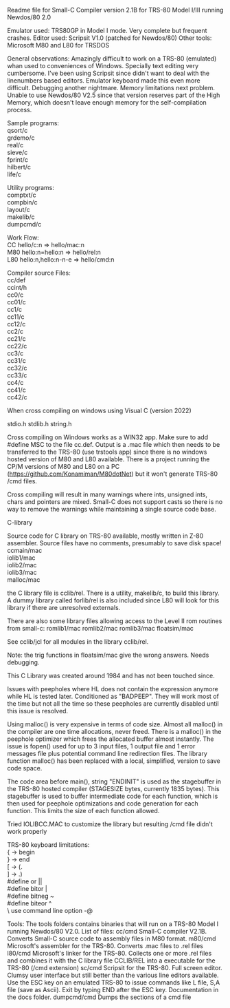 Readme file for Small-C Compiler version 2.1B for TRS-80 Model I/III running Newdos/80 2.0

Emulator used: TRS80GP in Model I mode. Very complete but frequent crashes.
Editor used: Scripsit V1.0 (patched for Newdos/80)
Other tools: Microsoft M80 and L80 for TRSDOS



General observations:
Amazingly difficult to work on a TRS-80 (emulated) whan used to conveniences of Windows.
Specially text editing very cumbersome. I've been using Scripsit since didn't want to deal
with the linenumbers based editors. Emulator keyboard made this even more difficult.
Debugging another nightmare. Memory limitations next problem. Unable to use Newdos/80 V2.5
since that version reserves part of the High Memory, which doesn't leave enough memory
for the self-compilation process.


Sample programs:
<br>
	qsort/c
<br>
	grdemo/c
<br>
	real/c
<br>
	sieve/c
<br>
	fprint/c
<br>
	hilbert/c
<br>
	life/c

Utility programs:
<br>
comptxt/c
<br>
compbin/c
<br>
layout/c
<br>
makelib/c
<br>
dumpcmd/c


Work Flow:
<br>
CC hello/c:n			=> hello/mac:n
<br>
M80 hello:n=hello:n		=> hello/rel:n
<br>
L80 hello:n,hello:n-n-e	=> hello/cmd:n

Compiler source Files:
<br>
cc/def
<br>
ccint/h
<br>
cc0/c
<br>
cc01/c
<br>
cc1/c
<br>
cc11/c
<br>
cc12/c
<br>
cc2/c
<br>
cc21/c
<br>
cc22/c
<br>
cc3/c
<br>
cc31/c
<br>
cc32/c
<br>
cc33/c
<br>
cc4/c
<br>
cc41/c
<br>
cc42/c

When cross compiling on windows using Visual C (version 2022)

stdio.h
stdlib.h
string.h

Cross compiling on Windows works as a WIN32 app. Make sure to add #define MSC to the file cc.def.
Output is a .mac file which then needs to be transferred to the TRS-80 (use trstools app)
since there is no windows hosted version of M80 and L80 available.
There is a project running the CP/M versions of M80 and L80 on a PC
(https://github.com/Konamiman/M80dotNet) but it won't generate TRS-80 /cmd files.

Cross compiling will result in many warnings where ints, unsigned ints, chars and
pointers are mixed. Small-C does not support casts so there is no way to remove
the warnings while maintaining a single source code base.

C-library

Source code for C library on TRS-80 available, mostly written in Z-80 assembler.
Source files have no comments, presumably to save disk space!
<br>
ccmain/mac
<br>
iolib1/mac
<br>
iolib2/mac
<br>
iolib3/mac
<br>
malloc/mac

the C library file is cclib/rel. There is a utility, makelib/c, to build this library.
A dummy library called forlib/rel is also included since L80 will look for this library
if there are unresolved externals.

There are also some library files allowing access to the Level II rom routines from small-c:
romlib1/mac
romlib2/mac
romlib3/mac
floatsim/mac

See cclib/jcl for all modules in the library cclib/rel.

Note: the trig functions in floatsim/mac give the wrong answers. Needs debugging.

This C Library was created around 1984 and has not been touched since.

Issues with peepholes where HL does not contain the expression anymore while HL is tested later.
Conditioned as "BADPEEP". They will work most of the time but not all the time so these
peepholes are currently disabled until this issue is resolved.

Using malloc() is very expensive in terms of code size. Almost all malloc() in the compiler are one time allocations, never freed. There is a malloc() in the peephole optimizer which frees the allocated buffer almost instantly. The issue is fopen() used for up to 3 input files, 1 output file and 1 error messages file plus potential
command line redirection files. The library function malloc() has been replaced with a local, simplified, version to save code space.

The code area before main(), string "ENDINIT" is used as the stagebuffer in the TRS-80 hosted compiler (STAGESIZE bytes, currently 1835 bytes). This stagebuffer is used to buffer intermediate code for each function, which is then used for peephole optimizations and code generation for each function. This limits the size of each function allowed.

Tried IOLIBCC.MAC to customize the library but resulting /cmd file didn't work properly

TRS-80 keyboard limitations:
<br>
	{		-> begin
<br>
	}		-> end
<br>
	[		-> (.
<br>
	]		-> .)
<br>
	#define or ||
<br>
	#define bitor |
<br>
	#define bitneg ~
<br>
	#define biteor ^
<br>
	\ use command line option -@

Tools:
The tools folders contains binaries that will run on a TRS-80 Model I running Newdos/80 V2.0.
List of files:
cc/cmd			Small-C compiler V2.1B. Converts Small-C source code to assembly files
				in M80 format.
m80/cmd			Microsoft's assembler for the TRS-80. Converts .mac files to .rel files
l80/cmd			Microsoft's linker for the TRS-80. Collects one or more .rel files and
				combines it with the C library file CCLIB/REL into a executable for
				the TRS-80 (/cmd extension)
sc/cmd			Scripsit for the TRS-80. Full screen editor. Clumsy user interface but still
				better than the various line editors available. Use the ESC key on an emulated
				TRS-80 to issue commands like L file, S,A file (save as Ascii). Exit by typing
				END after the ESC key.
				Documentation in the docs folder.
dumpcmd/cmd		Dumps the sections of a cmd file
